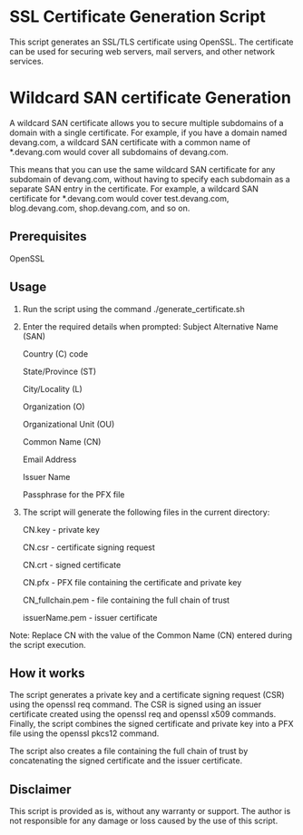 # SSL Certificate Generation Script

This script generates an SSL/TLS certificate using OpenSSL. The certificate can be used for securing web servers, mail servers, and other network services.

# Wildcard SAN certificate Generation

A wildcard SAN certificate allows you to secure multiple subdomains of a domain with a single certificate. For example, if you have a domain named devang.com, a wildcard SAN certificate with a common name of *.devang.com would cover all subdomains of devang.com.

This means that you can use the same wildcard SAN certificate for any subdomain of devang.com, without having to specify each subdomain as a separate SAN entry in the certificate. For example, a wildcard SAN certificate for *.devang.com would cover test.devang.com, blog.devang.com, shop.devang.com, and so on.


## Prerequisites
OpenSSL

## Usage
1. Run the script using the command ./generate_certificate.sh
2. Enter the required details when prompted:
    Subject Alternative Name (SAN)
    
    Country (C) code
    
    State/Province (ST)
    
    City/Locality (L)
    
    Organization (O)
    
    Organizational Unit (OU)
    
    Common Name (CN)
    
    Email Address
    
    Issuer Name
    
    Passphrase for the PFX file
    
3. The script will generate the following files in the current directory:

    CN.key - private key
    
    CN.csr - certificate signing request
    
    CN.crt - signed certificate
    
    CN.pfx - PFX file containing the certificate and private key
    
    CN_fullchain.pem - file containing the full chain of trust
    
    issuerName.pem - issuer certificate
    
Note: Replace CN with the value of the Common Name (CN) entered during the script execution.

## How it works
The script generates a private key and a certificate signing request (CSR) using the openssl req command. The CSR is signed using an issuer certificate created using the openssl req and openssl x509 commands. Finally, the script combines the signed certificate and private key into a PFX file using the openssl pkcs12 command.

The script also creates a file containing the full chain of trust by concatenating the signed certificate and the issuer certificate.

## Disclaimer
This script is provided as is, without any warranty or support. The author is not responsible for any damage or loss caused by the use of this script.
